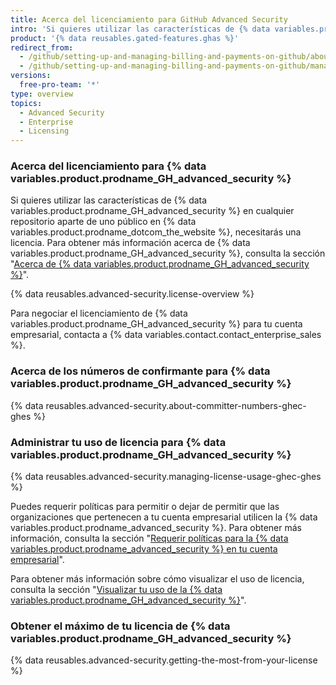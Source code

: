 ```yaml
---
title: Acerca del licenciamiento para GitHub Advanced Security
intro: 'Si quieres utilizar las características de {% data variables.product.prodname_GH_advanced_security %} en un repositorio privado o interno, necesitas una licencia. Estas características se encuentran disponibles gratuitamente para los repositorios públicos.'
product: '{% data reusables.gated-features.ghas %}'
redirect_from:
  - /github/setting-up-and-managing-billing-and-payments-on-github/about-licensing-for-github-advanced-security
  - /github/setting-up-and-managing-billing-and-payments-on-github/managing-licensing-for-github-advanced-security/about-licensing-for-github-advanced-security
versions:
  free-pro-team: '*'
type: overview
topics:
  - Advanced Security
  - Enterprise
  - Licensing
---
```


### Acerca del licenciamiento para {% data variables.product.prodname_GH_advanced_security %}

Si quieres utilizar las características de {% data variables.product.prodname_GH_advanced_security %} en cualquier repositorio aparte de uno público en {% data variables.product.prodname_dotcom_the_website %}, necesitarás una licencia. Para obtener más información acerca de {% data variables.product.prodname_GH_advanced_security %}, consulta la sección "[Acerca de {% data variables.product.prodname_GH_advanced_security %}](/github/getting-started-with-github/about-github-advanced-security)".

{% data reusables.advanced-security.license-overview %}

Para negociar el licenciamiento de {% data variables.product.prodname_GH_advanced_security %} para tu cuenta empresarial, contacta a {% data variables.contact.contact_enterprise_sales %}.

### Acerca de los números de confirmante para {% data variables.product.prodname_GH_advanced_security %}

{% data reusables.advanced-security.about-committer-numbers-ghec-ghes %}

### Administrar tu uso de licencia para {% data variables.product.prodname_GH_advanced_security %}

{% data reusables.advanced-security.managing-license-usage-ghec-ghes %}

Puedes requerir políticas para permitir o dejar de permitir que las organizaciones que pertenecen a tu cuenta empresarial utilicen la {% data variables.product.prodname_advanced_security %}. Para obtener más información, consulta la sección "[Requerir políticas para la {% data variables.product.prodname_advanced_security %} en tu cuenta empresarial](/github/setting-up-and-managing-your-enterprise/enforcing-policies-for-advanced-security-in-your-enterprise-account)".

Para obtener más información sobre cómo visualizar el uso de licencia, consulta la sección "[Visualizar tu uso de la {% data variables.product.prodname_GH_advanced_security %}](/billing/managing-licensing-for-github-advanced-security/viewing-your-github-advanced-security-usage)".

### Obtener el máximo de tu licencia de {% data variables.product.prodname_GH_advanced_security %}

{% data reusables.advanced-security.getting-the-most-from-your-license %}
